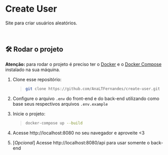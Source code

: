 # Create User

Site para criar usuários aleatórios.

<br />

## :hammer_and_wrench: Rodar o projeto

**Atenção:** para rodar o projeto é preciso ter o [Docker](https://docs.docker.com/engine/install/) e o [Docker Compose](https://docs.docker.com/compose/install/) instalado na sua máquina.

1. Clone esse repositório:

   > ```bash
   > git clone https://github.com/AnaLTFernandes/create-user.git
   > ```

2. Configure o arquivo `.env` do front-end e do back-end utilizando como base seus respectivos arquivos `.env.example`

3. Inicie o projeto:

   > ```bash
   > docker-compose up --build
   > ```

4. Acesse http://localhost:8080 no seu navegador e aproveite <3

5. [*Opcional*] Acesse http://localhost:8080/api para usar somente o back-end
